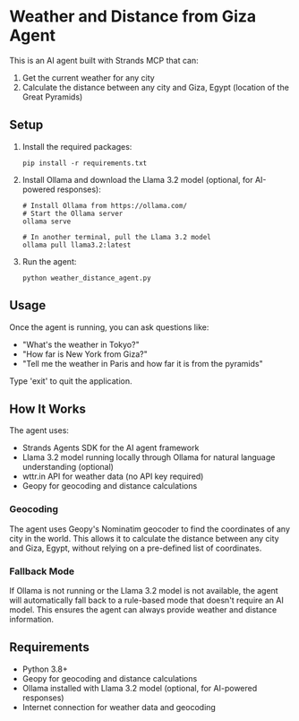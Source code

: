 # Weather and Distance from Giza Agent

This is an AI agent built with Strands MCP that can:
1. Get the current weather for any city
2. Calculate the distance between any city and Giza, Egypt (location of the Great Pyramids)

## Setup

1. Install the required packages:
   ```
   pip install -r requirements.txt
   ```

2. Install Ollama and download the Llama 3.2 model (optional, for AI-powered responses):
   ```
   # Install Ollama from https://ollama.com/
   # Start the Ollama server
   ollama serve
   
   # In another terminal, pull the Llama 3.2 model
   ollama pull llama3.2:latest
   ```

3. Run the agent:
   ```
   python weather_distance_agent.py
   ```

## Usage

Once the agent is running, you can ask questions like:
- "What's the weather in Tokyo?"
- "How far is New York from Giza?"
- "Tell me the weather in Paris and how far it is from the pyramids"

Type 'exit' to quit the application.

## How It Works

The agent uses:
- Strands Agents SDK for the AI agent framework
- Llama 3.2 model running locally through Ollama for natural language understanding (optional)
- wttr.in API for weather data (no API key required)
- Geopy for geocoding and distance calculations

### Geocoding

The agent uses Geopy's Nominatim geocoder to find the coordinates of any city in the world. This allows it to calculate the distance between any city and Giza, Egypt, without relying on a pre-defined list of coordinates.

### Fallback Mode

If Ollama is not running or the Llama 3.2 model is not available, the agent will automatically fall back to a rule-based mode that doesn't require an AI model. This ensures the agent can always provide weather and distance information.

## Requirements

- Python 3.8+
- Geopy for geocoding and distance calculations
- Ollama installed with Llama 3.2 model (optional, for AI-powered responses)
- Internet connection for weather data and geocoding
